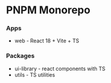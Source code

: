# PNPM Monorepo

### Apps

- web - React 18 + Vite + TS

### Packages

- ui-library - react components with TS
- utils - TS utilities

